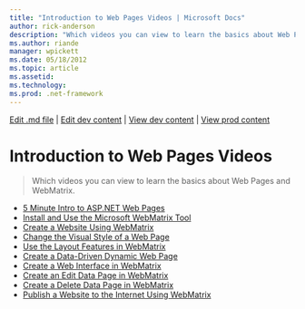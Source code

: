 ```yaml
---
title: "Introduction to Web Pages Videos | Microsoft Docs"
author: rick-anderson
description: "Which videos you can view to learn the basics about Web Pages and WebMatrix."
ms.author: riande
manager: wpickett
ms.date: 05/18/2012
ms.topic: article
ms.assetid: 
ms.technology: 
ms.prod: .net-framework
---
```

[Edit .md file](C:\Projects\msc\dev\Msc.Www\Web.ASP\App_Data\github\web-pages\videos\index.md) | [Edit dev content](http://www.aspdev.net/umbraco#/content/content/edit/38405) | [View dev content](http://docs.aspdev.net/tutorials/web-pages/videos/introduction/index.html) | [View prod content](http://www.asp.net/web-pages/videos/introduction)

Introduction to Web Pages Videos
====================
> Which videos you can view to learn the basics about Web Pages and WebMatrix.


- [5 Minute Intro to ASP.NET Web Pages](5-minute-introduction-to-aspnet-web-pages.md)
- [Install and Use the Microsoft WebMatrix Tool](install-and-use-the-microsoft-webmatrix-tool.md)
- [Create a Website Using WebMatrix](create-a-website-using-webmatrix.md)
- [Change the Visual Style of a Web Page](change-the-visual-style-of-a-web-page.md)
- [Use the Layout Features in WebMatrix](use-the-layout-features-in-webmatrix.md)
- [Create a Data-Driven Dynamic Web Page](create-a-data-driven-dynamic-web-page.md)
- [Create a Web Interface in WebMatrix](create-a-web-interface-in-webmatrix.md)
- [Create an Edit Data Page in WebMatrix](create-an-edit-data-page-in-webmatrix.md)
- [Create a Delete Data Page in WebMatrix](create-a-delete-data-page-in-webmatrix.md)
- [Publish a Website to the Internet Using WebMatrix](publish-a-website-to-the-internet-using-webmatrix.md)